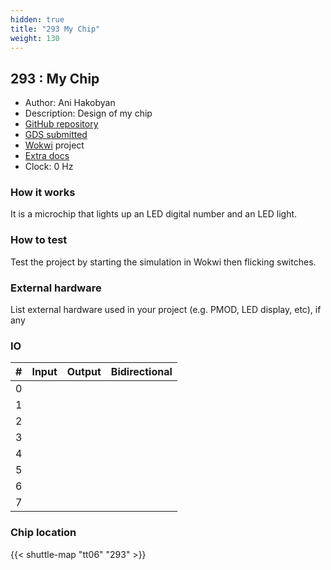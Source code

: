 ```yaml
---
hidden: true
title: "293 My Chip"
weight: 130
---
```


## 293 : My Chip

* Author: Ani Hakobyan
* Description: Design of my chip
* [GitHub repository](https://github.com/AniBobChum/My-Chip)
* [GDS submitted](https://github.com/AniBobChum/My-Chip/actions/runs/8676210159)
* [Wokwi](https://wokwi.com/projects/393815624518031361) project
* [Extra docs]()
* Clock: 0 Hz

<!---

This file is used to generate your project datasheet. Please fill in the information below and delete any unused
sections.

You can also include images in this folder and reference them in the markdown. Each image must be less than
512 kb in size, and the combined size of all images must be less than 1 MB.
-->


### How it works

It is a microchip that lights up an LED digital number and an LED light.

### How to test

Test the project by starting the simulation in Wokwi then flicking switches.

### External hardware

List external hardware used in your project (e.g. PMOD, LED display, etc), if any


### IO

| #             | Input    | Output   | Bidirectional   |
| ------------- | -------- | -------- | --------------- |
| 0 |   |   |      |
| 1 |   |   |      |
| 2 |   |   |      |
| 3 |   |   |      |
| 4 |   |   |      |
| 5 |   |   |      |
| 6 |   |   |      |
| 7 |   |   |      |


### Chip location

{{< shuttle-map "tt06" "293" >}}
